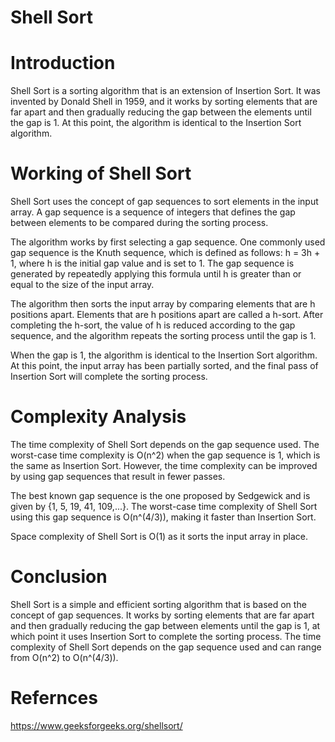 # Shell Sort 

# Introduction

Shell Sort is a sorting algorithm that is an extension of Insertion Sort. 
It was invented by Donald Shell in 1959, and it works by sorting elements that are far apart and then gradually reducing the gap between the elements until the gap is 1. 
At this point, the algorithm is identical to the Insertion Sort algorithm.

# Working of Shell Sort

Shell Sort uses the concept of gap sequences to sort elements in the input array. 
A gap sequence is a sequence of integers that defines the gap between elements to be compared during the sorting process.

The algorithm works by first selecting a gap sequence. One commonly used gap sequence is the Knuth sequence, which is defined as follows: h = 3h + 1, where h is the initial gap value and is set to 1. The gap sequence is generated by repeatedly applying this formula until h is greater than or equal to the size of the input array.

The algorithm then sorts the input array by comparing elements that are h positions apart. Elements that are h positions apart are called a h-sort. After completing the h-sort, the value of h is reduced according to the gap sequence, and the algorithm repeats the sorting process until the gap is 1.

When the gap is 1, the algorithm is identical to the Insertion Sort algorithm. At this point, the input array has been partially sorted, and the final pass of Insertion Sort will complete the sorting process.

# Complexity Analysis

The time complexity of Shell Sort depends on the gap sequence used. The worst-case time complexity is O(n^2) when the gap sequence is 1, which is the same as Insertion Sort. However, the time complexity can be improved by using gap sequences that result in fewer passes.

The best known gap sequence is the one proposed by Sedgewick and is given by {1, 5, 19, 41, 109,...}. The worst-case time complexity of Shell Sort using this gap sequence is O(n^(4/3)), making it faster than Insertion Sort.

Space complexity of Shell Sort is O(1) as it sorts the input array in place.

# Conclusion

Shell Sort is a simple and efficient sorting algorithm that is based on the concept of gap sequences. It works by sorting elements that are far apart and then gradually reducing the gap between elements until the gap is 1, at which point it uses Insertion Sort to complete the sorting process. The time complexity of Shell Sort depends on the gap sequence used and can range from O(n^2) to O(n^(4/3)).

# Refernces 

https://www.geeksforgeeks.org/shellsort/
